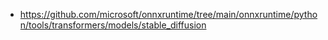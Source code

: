 - https://github.com/microsoft/onnxruntime/tree/main/onnxruntime/python/tools/transformers/models/stable_diffusion